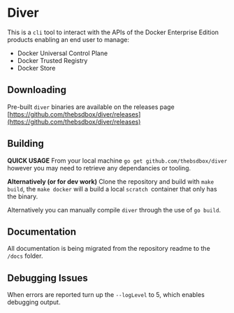 # Diver

This is a `cli` tool to interact with the APIs of the Docker Enterprise Edition products enabling an end user to manage:

- Docker Universal Control Plane
- Docker Trusted Registry
- Docker Store

## Downloading

Pre-built `diver` binaries are available on the releases page [https://github.com/thebsdbox/diver/releases](https://github.com/thebsdbox/diver/releases)

## Building

**QUICK USAGE** From your local machine `go get github.com/thebsdbox/diver` however you may need to retrieve any dependancies or tooling. 

**Alternatively (or for dev work)**
Clone the repository and build with `make build`, the `make docker` will a build a local `scratch `container that only has the binary.

Alternatively you can manually compile `diver` through the use of `go build`.

## Documentation

All documentation is being migrated from the repository readme to the `/docs` folder.


## Debugging Issues

When errors are reported turn up the `--logLevel` to 5, which enables debugging output.
